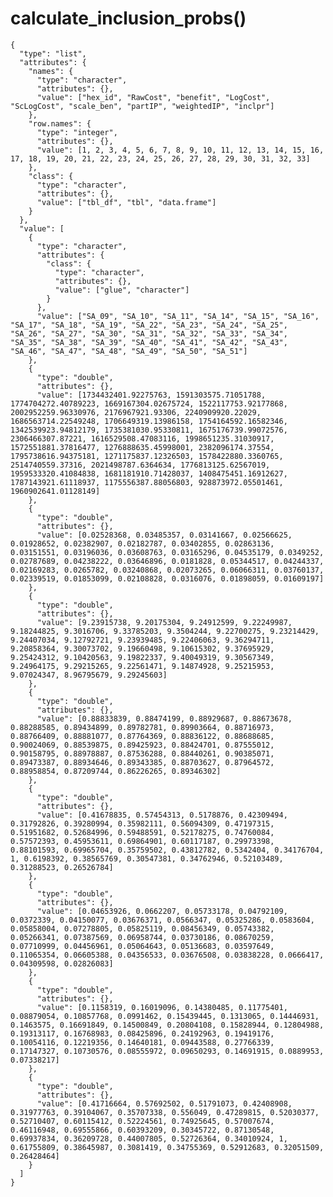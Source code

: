 # calculate_inclusion_probs()

    {
      "type": "list",
      "attributes": {
        "names": {
          "type": "character",
          "attributes": {},
          "value": ["hex_id", "RawCost", "benefit", "LogCost", "ScLogCost", "scale_ben", "partIP", "weightedIP", "inclpr"]
        },
        "row.names": {
          "type": "integer",
          "attributes": {},
          "value": [1, 2, 3, 4, 5, 6, 7, 8, 9, 10, 11, 12, 13, 14, 15, 16, 17, 18, 19, 20, 21, 22, 23, 24, 25, 26, 27, 28, 29, 30, 31, 32, 33]
        },
        "class": {
          "type": "character",
          "attributes": {},
          "value": ["tbl_df", "tbl", "data.frame"]
        }
      },
      "value": [
        {
          "type": "character",
          "attributes": {
            "class": {
              "type": "character",
              "attributes": {},
              "value": ["glue", "character"]
            }
          },
          "value": ["SA_09", "SA_10", "SA_11", "SA_14", "SA_15", "SA_16", "SA_17", "SA_18", "SA_19", "SA_22", "SA_23", "SA_24", "SA_25", "SA_26", "SA_27", "SA_30", "SA_31", "SA_32", "SA_33", "SA_34", "SA_35", "SA_38", "SA_39", "SA_40", "SA_41", "SA_42", "SA_43", "SA_46", "SA_47", "SA_48", "SA_49", "SA_50", "SA_51"]
        },
        {
          "type": "double",
          "attributes": {},
          "value": [1734432401.92275763, 1591303575.71051788, 1774704272.40789223, 1669167304.02675724, 1522117753.92177868, 2002952259.96330976, 2176967921.93306, 2240909920.22029, 1686563714.22549248, 1706649319.13986158, 1754164592.16582346, 1342539923.94812179, 1735381030.95330811, 1675176739.99072576, 2306466307.87221, 1616529508.47083116, 1998651235.31030917, 1572551881.37816477, 1276888635.45998001, 2382096174.37554, 1795738616.94375181, 1271175837.12326503, 1578422880.3360765, 2514740559.37316, 2021498787.6364634, 1776813125.62567019, 1959533320.41084838, 1681181910.71428037, 1408475451.16912627, 1787143921.61118937, 1175556387.88056803, 928873972.05501461, 1960902641.01128149]
        },
        {
          "type": "double",
          "attributes": {},
          "value": [0.02528368, 0.03485357, 0.03141667, 0.02566625, 0.01928652, 0.02382907, 0.02182787, 0.03402855, 0.02863136, 0.03151551, 0.03196036, 0.03608763, 0.03165296, 0.04535179, 0.0349252, 0.02787689, 0.04238222, 0.03646896, 0.0181828, 0.05344517, 0.04244337, 0.02169283, 0.0265782, 0.03240868, 0.02073265, 0.06066311, 0.03760137, 0.02339519, 0.01853099, 0.02108828, 0.0316076, 0.01898059, 0.01609197]
        },
        {
          "type": "double",
          "attributes": {},
          "value": [9.23915738, 9.20175304, 9.24912599, 9.22249987, 9.18244825, 9.3016706, 9.33785203, 9.3504244, 9.22700275, 9.23214429, 9.24407034, 9.12792721, 9.23939485, 9.22406063, 9.36294711, 9.20858364, 9.30073702, 9.19660498, 9.10615302, 9.37695929, 9.25424312, 9.10420563, 9.19822337, 9.40049319, 9.30567349, 9.24964175, 9.29215265, 9.22561471, 9.14874928, 9.25215953, 9.07024347, 8.96795679, 9.29245603]
        },
        {
          "type": "double",
          "attributes": {},
          "value": [0.88833839, 0.88474199, 0.88929687, 0.88673678, 0.88288585, 0.89434899, 0.89782781, 0.89903664, 0.88716973, 0.88766409, 0.88881077, 0.87764369, 0.88836122, 0.88688685, 0.90024069, 0.88539875, 0.89425923, 0.88424701, 0.87555012, 0.90158795, 0.88978887, 0.87536288, 0.88440261, 0.90385071, 0.89473387, 0.88934646, 0.89343385, 0.88703627, 0.87964572, 0.88958854, 0.87209744, 0.86226265, 0.89346302]
        },
        {
          "type": "double",
          "attributes": {},
          "value": [0.41678835, 0.57454313, 0.5178876, 0.42309494, 0.31792826, 0.39280994, 0.35982111, 0.56094309, 0.47197315, 0.51951682, 0.52684996, 0.59488591, 0.52178275, 0.74760084, 0.57572393, 0.45953611, 0.69864901, 0.60117187, 0.29973398, 0.88101593, 0.69965704, 0.35759502, 0.43812782, 0.5342404, 0.34176704, 1, 0.6198392, 0.38565769, 0.30547381, 0.34762946, 0.52103489, 0.31288523, 0.26526784]
        },
        {
          "type": "double",
          "attributes": {},
          "value": [0.04653926, 0.0662207, 0.05733178, 0.04792109, 0.0372339, 0.04150077, 0.03676371, 0.0566347, 0.05325286, 0.0583604, 0.05858004, 0.07278805, 0.05825119, 0.08456349, 0.05743382, 0.05266341, 0.07387569, 0.06958744, 0.03730186, 0.08670259, 0.07710999, 0.04456961, 0.05064643, 0.05136683, 0.03597649, 0.11065354, 0.06605388, 0.04356533, 0.03676508, 0.03838228, 0.0666417, 0.04309598, 0.02826083]
        },
        {
          "type": "double",
          "attributes": {},
          "value": [0.1158319, 0.16019096, 0.14380485, 0.11775401, 0.08879054, 0.10857768, 0.0991462, 0.15439445, 0.1313065, 0.14446931, 0.1463575, 0.16691849, 0.14500849, 0.20804108, 0.15828944, 0.12804988, 0.19313117, 0.16768983, 0.08425896, 0.24192963, 0.19419176, 0.10054116, 0.12219356, 0.14640181, 0.09443588, 0.27766339, 0.17147327, 0.10730576, 0.08555972, 0.09650293, 0.14691915, 0.0889953, 0.07338217]
        },
        {
          "type": "double",
          "attributes": {},
          "value": [0.41716664, 0.57692502, 0.51791073, 0.42408908, 0.31977763, 0.39104067, 0.35707338, 0.556049, 0.47289815, 0.52030377, 0.52710407, 0.60115412, 0.52224561, 0.74925645, 0.57007674, 0.46116948, 0.69555866, 0.60393209, 0.30345722, 0.87130548, 0.69937834, 0.36209728, 0.44007805, 0.52726364, 0.34010924, 1, 0.61755809, 0.38645987, 0.3081419, 0.34755369, 0.52912683, 0.32051509, 0.26428464]
        }
      ]
    }

